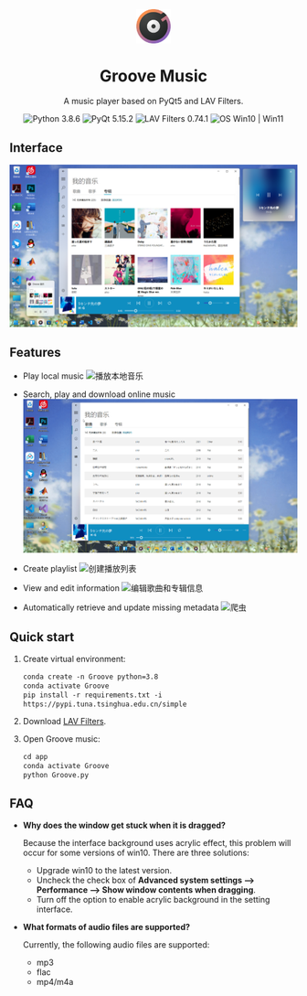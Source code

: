 <p align="center">
  <img width="12%" align="center" src="app/resource/images/logo.png" alt="logo">
</p>
  <h1 align="center">
  Groove Music
</h1>
<p align="center">
  A music player based on PyQt5 and LAV Filters.
</p>

<p align="center">

  <a style="text-decoration:none">
    <img src="https://img.shields.io/badge/Python-3.8.6-blue.svg?color=00B16A" alt="Python 3.8.6"/>
  </a>

  <a style="text-decoration:none">
    <img src="https://img.shields.io/badge/PyQt-5.15.2-blue?color=00B16A" alt="PyQt 5.15.2"/>
  </a>

  <a style="text-decoration:none">
    <img src="https://img.shields.io/badge/LAV%20Filters-0.74.1-blue?color=00B16A" alt="LAV Filters 0.74.1"/>
  </a>

  <a style="text-decoration:none">
    <img src="https://img.shields.io/badge/OS-Win%2010%20|%20Win%2011-blue?color=00B16A" alt="OS Win10 | Win11"/>
  </a>
</p>

## Interface
![界面](docs/screenshot/Groove音乐.png)

## Features

* Play local music
![播放本地音乐](docs/screenshot/播放本地音乐.gif)

* Search, play and download online music
![搜索播放和下载在线音乐](docs/screenshot/搜索播放和下载在线音乐.gif)

* Create playlist
![创建播放列表](docs/screenshot/创建播放列表.gif)

* View and edit information
![编辑歌曲和专辑信息](docs/screenshot/编辑歌曲和专辑信息.gif)

* Automatically retrieve and update missing metadata
![爬虫](docs/screenshot/爬取歌曲信息.gif)

## Quick start
1. Create virtual environment:

    ```shell
    conda create -n Groove python=3.8
    conda activate Groove
    pip install -r requirements.txt -i https://pypi.tuna.tsinghua.edu.cn/simple
    ```

2. Download [LAV Filters](https://github.com/Nevcairiel/LAVFilters/releases).
3. Open Groove music:

    ```shell
    cd app
    conda activate Groove
    python Groove.py
    ```


## FAQ
* **Why does the window get stuck when it is dragged?**

  Because the interface background uses acrylic effect, this problem will occur for some versions of win10. There are three solutions:

  * Upgrade win10 to the latest version.
  * Uncheck the check box of **Advanced system settings --> Performance --> Show window contents when dragging**.
  * Turn off the option to enable acrylic background in the setting interface.

* **What formats of audio files are supported?**

  Currently, the following audio files are supported:
  * mp3
  * flac
  * mp4/m4a